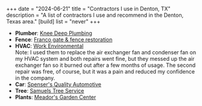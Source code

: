 +++
date = "2024-06-21"
title = "Contractors I use in Denton, TX"
description = "A list of contractors I use and recommend in the Denton, Texas area."
[build]
	list = "never"
+++

- **Plumber**: [Knee Deep Plumbing](https://kneedeepplumbingtx.com/)
- **Fence**: [Franco gate & fence restoration](https://www.thumbtack.com/tx/mckinney/fences/franco-gate-fence-restoration/service/359057746793701393)
- **HVAC**: [Work Environmental](https://hotorcold.net/)\
  Note: I used them to replace the air exchanger fan and condenser fan on my HVAC system and both repairs went fine, but they messed up the air exchanger fan so it burned out after a few months of usage. The second repair was free, of course, but it was a pain and reduced my confidence in the company.
- **Car**: [Spenser's Quality Automotive](http://spencersauto.com/)
- **Tree**: [Samuels Tree Service](https://samuelstreeservice.com/)
- **Plants**: [Meador's Garden Center](https://www.meadornursery.com/)
